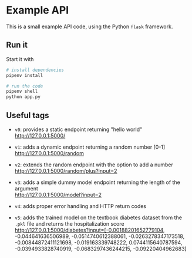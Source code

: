 # Example API

This is a small example API code, using the Python `flask` framework.

## Run it

Start it with

```bash
# install dependencies
pipenv install

# run the code
pipenv shell
python app.py
```

## Useful tags

* `v0`: provides a static endpoint returning "hello world" </br> http://127.0.0.1:5000/

* `v1`: adds a dynamic endpoint returning a random number [0-1] </br> http://127.0.0.1:5000/random

* `v2`: extends the random endpoint with the option to add a number </br> http://127.0.0.1:5000/random/plus?input=2

* `v3`: adds a simple dummy model endpoint returning the length of the argument </br> http://127.0.0.1:5000/model?input=2

* `v4`: adds proper error handling and HTTP return codes

* `v5`: adds the trained model on the textbook diabetes dataset from the `.pkl` file and returns the hospitalization score </br> http://127.0.0.1:5000/diabetes?input=[-0.00188201652779104, -0.044641636506989, -0.0514740612388061, -0.0263278347173518, -0.00844872411121698, -0.019163339748222, 0.0744115640787594, -0.0394933828740919, -0.0683297436244215, -0.09220404962683]
